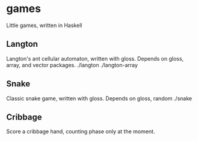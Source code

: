 games
=====

Little games, written in Haskell

## Langton
Langton's ant cellular automaton, written with gloss.
Depends on gloss, array, and vector packages.
    ./langton
    ./langton-array

## Snake
Classic snake game, written with gloss.
Depends on gloss, random
    ./snake

## Cribbage
Score a cribbage hand, counting phase only at the moment.

